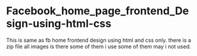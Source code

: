 # Facebook_home_page_frontend_Design-using-html-css
This is  same as fb home  frontend design using html and css only.
there is a zip file  all images is there some of them i use some of them may i not used. 
